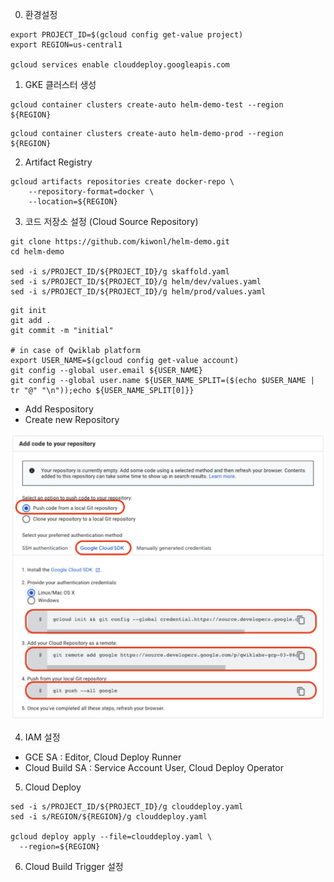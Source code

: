 0. 환경설정
```shell
export PROJECT_ID=$(gcloud config get-value project)
export REGION=us-central1

gcloud services enable clouddeploy.googleapis.com
```

1. GKE 클러스터 생성
```shell
gcloud container clusters create-auto helm-demo-test --region ${REGION}
```

```shell
gcloud container clusters create-auto helm-demo-prod --region ${REGION}
```

2. Artifact Registry
```shell
gcloud artifacts repositories create docker-repo \
    --repository-format=docker \
    --location=${REGION}
```

3. 코드 저장소 설정 (Cloud Source Repository)
```
git clone https://github.com/kiwonl/helm-demo.git
cd helm-demo

sed -i s/PROJECT_ID/${PROJECT_ID}/g skaffold.yaml
sed -i s/PROJECT_ID/${PROJECT_ID}/g helm/dev/values.yaml
sed -i s/PROJECT_ID/${PROJECT_ID}/g helm/prod/values.yaml
```

```
git init
git add .
git commit -m "initial"

# in case of Qwiklab platform
export USER_NAME=$(gcloud config get-value account)
git config --global user.email ${USER_NAME}
git config --global user.name ${USER_NAME_SPLIT=($(echo $USER_NAME | tr "@" "\n"));echo ${USER_NAME_SPLIT[0]}}
```
- Add Respository
- Create new Repository

<p align="left">
<img src="/doc/img/csr.png" width="800" alt="CSR" />
</p>


4. IAM 설정
- GCE SA : Editor, Cloud Deploy Runner
- Cloud Build SA : Service Account User, Cloud Deploy Operator


5. Cloud Deploy
```shell
sed -i s/PROJECT_ID/${PROJECT_ID}/g clouddeploy.yaml
sed -i s/REGION/${REGION}/g clouddeploy.yaml

gcloud deploy apply --file=clouddeploy.yaml \
  --region=${REGION}
```

6. Cloud Build Trigger 설정
